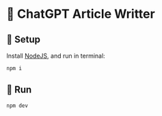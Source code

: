 # 🤖 ChatGPT Article Writter

## 🚀 Setup

Install [NodeJS](https://nodejs.org/en), and run in terminal:

```sh
npm i
```

## 🏃 Run

```sh
npm dev
```
